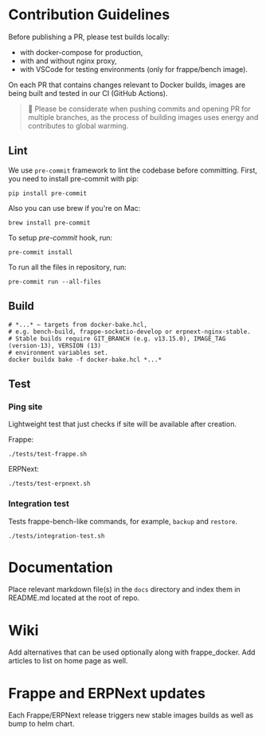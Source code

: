 # Contribution Guidelines

Before publishing a PR, please test builds locally:

- with docker-compose for production,
- with and without nginx proxy,
- with VSCode for testing environments (only for frappe/bench image).

On each PR that contains changes relevant to Docker builds, images are being built and tested in our CI (GitHub Actions).
> :evergreen_tree: Please be considerate when pushing commits and opening PR for multiple branches, as the process of building images uses energy and contributes to global warming.
> 


## Lint

We use `pre-commit` framework to lint the codebase before committing.
First, you need to install pre-commit with pip:

```shell
pip install pre-commit
```

Also you can use brew if you're on Mac:

```shell
brew install pre-commit
```

To setup _pre-commit_ hook, run:

```shell
pre-commit install
```

To run all the files in repository, run:

```shell
pre-commit run --all-files
```


## Build

```shell
# *...* — targets from docker-bake.hcl,
# e.g. bench-build, frappe-socketio-develop or erpnext-nginx-stable.
# Stable builds require GIT_BRANCH (e.g. v13.15.0), IMAGE_TAG (version-13), VERSION (13)
# environment variables set.
docker buildx bake -f docker-bake.hcl *...*
```

## Test

### Ping site
Lightweight test that just checks if site will be available after creation.

Frappe:
```shell
./tests/test-frappe.sh
```

ERPNext:
```shell
./tests/test-erpnext.sh
```

### Integration test
Tests frappe-bench-like commands, for example, `backup` and `restore`.
```shell
./tests/integration-test.sh
```

# Documentation

Place relevant markdown file(s) in the `docs` directory and index them in README.md located at the root of repo.

# Wiki

Add alternatives that can be used optionally along with frappe_docker. Add articles to list on home page as well.

# Frappe and ERPNext updates

Each Frappe/ERPNext release triggers new stable images builds as well as bump to helm chart.
